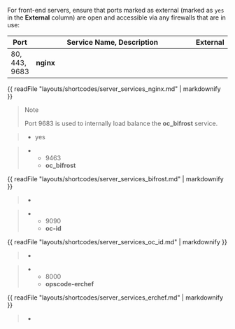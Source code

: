 For front-end servers, ensure that ports marked as external (marked as
`yes` in the **External** column) are open and accessible via any
firewalls that are in use:

<table>
<colgroup>
<col style="width: 11%" />
<col style="width: 77%" />
<col style="width: 11%" />
</colgroup>
<thead>
<tr class="header">
<th>Port</th>
<th>Service Name, Description</th>
<th>External</th>
</tr>
</thead>
<tbody>
<tr class="odd">
<td>80, 443, 9683</td>
<td><strong>nginx</strong></td>
<td></td>
</tr>
</tbody>
</table>

{{ readFile "layouts/shortcodes/server_services_nginx.md" | markdownify }}

> <div class="note" markdown="1">
>
> <div class="admonition-title" markdown="1">
>
> Note
>
> </div>
>
> Port 9683 is used to internally load balance the **oc_bifrost**
> service.
>
> </div>

> -   yes

> -   -   9463
>     -   **oc_bifrost**
>
{{ readFile "layouts/shortcodes/server_services_bifrost.md" | markdownify }}

> -   

> -   -   9090
>     -   **oc-id**
>
{{ readFile "layouts/shortcodes/server_services_oc_id.md" | markdownify }}

> -   

> -   -   8000
>     -   **opscode-erchef**
>
{{ readFile "layouts/shortcodes/server_services_erchef.md" | markdownify }}

> -   